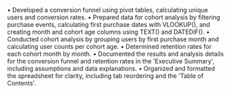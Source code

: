   •	Developed a conversion funnel using pivot tables, calculating unique users and conversion rates.
	•	Prepared data for cohort analysis by filtering purchase events, calculating first purchase dates with VLOOKUP(), and creating month and cohort age columns using TEXT() and DATEDIF().
	•	Conducted cohort analysis by grouping users by first purchase month and calculating user counts per cohort age.
	•	Determined retention rates for each cohort month by month.
	•	Documented the results and analysis details for the conversion funnel and retention rates in the 'Executive Summary', including assumptions and data explanations.
	•	Organized and formatted the spreadsheet for clarity, including tab reordering and the 'Table of Contents'.
